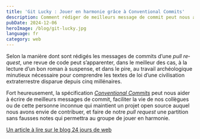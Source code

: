 ```yaml
---
title: 'Git Lucky : Jouer en harmonie grâce à Conventional Commits'
description: Comment rédiger de meilleurs message de commit peut nous aider à mieux travailler en équipe.
pubDate: 2024-12-06
heroImage: /blog/git-lucky.jpg
language: fr
category: web
---
```


Selon la manière dont sont rédigés les messages de <span lang="en">commits</span> d’une <i lang="en">pull request</i>, une revue de code peut s’apparenter, dans le meilleur des cas, à la lecture d’un bon roman à suspense, et dans le pire, au travail archéologique minutieux nécessaire pour comprendre les textes de loi d’une civilisation extraterrestre disparue depuis cinq millénaires.

Fort heureusement, la spécification <i lang="en">[Conventional Commits](https://www.conventionalcommits.org/fr/v1.0.0/)</i> peut nous aider à écrire de meilleurs messages de <span lang="en">commit</span>, faciliter la vie de nos collègues ou de cette personne inconnue qui maintient un projet open source auquel nous avons envie de contribuer, et faire de notre <i lang="en">pull request</i> une partition sans fausses notes qui permettra au groupe de jouer en harmonie.

[Un article à lire sur le blog 24 jours de web](https://www.24joursdeweb.fr/2024/git-lucky-jouer-en-harmonie-grace-a-conventional-commits)
